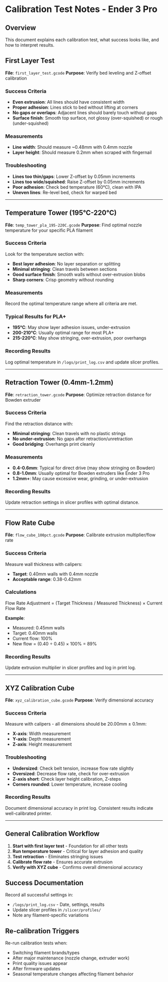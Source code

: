 # Calibration Test Notes - Ender 3 Pro

## Overview
This document explains each calibration test, what success looks like, and how to interpret results.

## First Layer Test
**File**: `first_layer_test.gcode`
**Purpose**: Verify bed leveling and Z-offset calibration

### Success Criteria
- **Even extrusion**: All lines should have consistent width
- **Proper adhesion**: Lines stick to bed without lifting at corners  
- **No gaps or overlaps**: Adjacent lines should barely touch without gaps
- **Surface finish**: Smooth top surface, not glossy (over-squished) or rough (under-squished)

### Measurements
- **Line width**: Should measure ~0.48mm with 0.4mm nozzle
- **Layer height**: Should measure 0.2mm when scraped with fingernail

### Troubleshooting
- **Lines too thin/gaps**: Lower Z-offset by 0.05mm increments
- **Lines too wide/squished**: Raise Z-offset by 0.05mm increments  
- **Poor adhesion**: Check bed temperature (60°C), clean with IPA
- **Uneven lines**: Re-level bed, check for warped bed

---

## Temperature Tower (195°C-220°C)
**File**: `temp_tower_pla_195-220C.gcode`
**Purpose**: Find optimal nozzle temperature for your specific PLA filament

### Success Criteria
Look for the temperature section with:
- **Best layer adhesion**: No layer separation or splitting
- **Minimal stringing**: Clean travels between sections
- **Good surface finish**: Smooth walls without over-extrusion blobs
- **Sharp corners**: Crisp geometry without rounding

### Measurements
Record the optimal temperature range where all criteria are met.

### Typical Results for PLA+
- **195°C**: May show layer adhesion issues, under-extrusion
- **200-210°C**: Usually optimal range for most PLA+
- **215-220°C**: May show stringing, over-extrusion, poor overhangs

### Recording Results
Log optimal temperature in `/logs/print_log.csv` and update slicer profiles.

---

## Retraction Tower (0.4mm-1.2mm)
**File**: `retraction_tower.gcode` 
**Purpose**: Optimize retraction distance for Bowden extruder

### Success Criteria
Find the retraction distance with:
- **Minimal stringing**: Clean travels with no plastic strings
- **No under-extrusion**: No gaps after retraction/unretraction
- **Good bridging**: Overhangs print cleanly

### Measurements
- **0.4-0.6mm**: Typical for direct drive (may show stringing on Bowden)
- **0.8-1.0mm**: Usually optimal for Bowden extruders like Ender 3 Pro
- **1.2mm+**: May cause excessive wear, grinding, or under-extrusion

### Recording Results
Update retraction settings in slicer profiles with optimal distance.

---

## Flow Rate Cube  
**File**: `flow_cube_100pct.gcode`
**Purpose**: Calibrate extrusion multiplier/flow rate

### Success Criteria
Measure wall thickness with calipers:
- **Target**: 0.40mm walls with 0.4mm nozzle
- **Acceptable range**: 0.38-0.42mm

### Calculations
Flow Rate Adjustment = (Target Thickness / Measured Thickness) × Current Flow Rate

**Example**: 
- Measured: 0.45mm walls
- Target: 0.40mm walls  
- Current flow: 100%
- New flow = (0.40 ÷ 0.45) × 100% = 89%

### Recording Results
Update extrusion multiplier in slicer profiles and log in print log.

---

## XYZ Calibration Cube
**File**: `xyz_calibration_cube.gcode`
**Purpose**: Verify dimensional accuracy

### Success Criteria
Measure with calipers - all dimensions should be 20.00mm ± 0.1mm:
- **X-axis**: Width measurement
- **Y-axis**: Depth measurement  
- **Z-axis**: Height measurement

### Troubleshooting
- **Undersized**: Check belt tension, increase flow rate slightly
- **Oversized**: Decrease flow rate, check for over-extrusion
- **Z-axis short**: Check layer height calibration, Z-steps
- **Corners rounded**: Lower temperature, increase cooling

### Recording Results
Document dimensional accuracy in print log. Consistent results indicate well-calibrated printer.

---

## General Calibration Workflow

1. **Start with first layer test** - Foundation for all other tests
2. **Run temperature tower** - Critical for layer adhesion and quality
3. **Test retraction** - Eliminates stringing issues  
4. **Calibrate flow rate** - Ensures accurate extrusion
5. **Verify with XYZ cube** - Confirms overall dimensional accuracy

## Success Documentation

Record all successful settings in:
- `/logs/print_log.csv` - Date, settings, results
- Update slicer profiles in `/slicer/profiles/`
- Note any filament-specific variations

## Re-calibration Triggers

Re-run calibration tests when:
- Switching filament brands/types
- After major maintenance (nozzle change, extruder work)
- Print quality issues appear
- After firmware updates
- Seasonal temperature changes affecting filament behavior